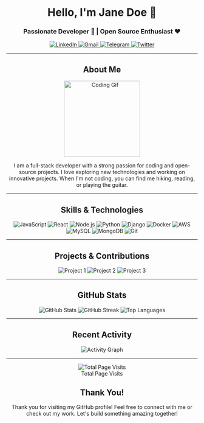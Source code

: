 <h1 align="center">Hello, I'm Jane Doe 🌟</h1>
<h3 align="center">Passionate Developer 🚀 | Open Source Enthusiast ❤️</h3>

<p align="center">
  <a href="https://www.linkedin.com/in/janedoe/" target="_blank">
    <img src="https://img.shields.io/badge/-LinkedIn-0A66C2?style=for-the-badge&logo=linkedin&logoColor=white" alt="LinkedIn">
  </a>
  <a href="mailto:janedoe@example.com" target="_blank">
    <img src="https://img.shields.io/badge/-Gmail-D14836?style=for-the-badge&logo=gmail&logoColor=white" alt="Gmail">
  </a>
  <a href="https://t.me/janedoe" target="_blank">
    <img src="https://img.shields.io/badge/-Telegram-2CA5E0?style=for-the-badge&logo=telegram&logoColor=white" alt="Telegram">
  </a>
  <a href="https://twitter.com/janedoe" target="_blank">
    <img src="https://img.shields.io/badge/-Twitter-1DA1F2?style=for-the-badge&logo=twitter&logoColor=white" alt="Twitter">
  </a>
</p>

---

<h2 align="center">About Me</h2>
<p align="center">
  <img src="https://media.giphy.com/media/26tn33aiTi1jkl6H6/giphy.gif" width="200" alt="Coding Gif">
</p>
<p align="center">I am a full-stack developer with a strong passion for coding and open-source projects. I love exploring new technologies and working on innovative projects. When I'm not coding, you can find me hiking, reading, or playing the guitar.</p>

---

<h2 align="center">Skills & Technologies</h2>
<p align="center">
  <img src="https://img.shields.io/badge/-JavaScript-F7DF1E?style=for-the-badge&logo=javascript&logoColor=black" alt="JavaScript">
  <img src="https://img.shields.io/badge/-React-61DAFB?style=for-the-badge&logo=react&logoColor=black" alt="React">
  <img src="https://img.shields.io/badge/-Node.js-339933?style=for-the-badge&logo=node.js&logoColor=white" alt="Node.js">
  <img src="https://img.shields.io/badge/-Python-3776AB?style=for-the-badge&logo=python&logoColor=white" alt="Python">
  <img src="https://img.shields.io/badge/-Django-092E20?style=for-the-badge&logo=django&logoColor=white" alt="Django">
  <img src="https://img.shields.io/badge/-Docker-2496ED?style=for-the-badge&logo=docker&logoColor=white" alt="Docker">
  <img src="https://img.shields.io/badge/-AWS-232F3E?style=for-the-badge&logo=amazon-aws&logoColor=white" alt="AWS">
  <img src="https://img.shields.io/badge/-MySQL-4479A1?style=for-the-badge&logo=mysql&logoColor=white" alt="MySQL">
  <img src="https://img.shields.io/badge/-MongoDB-47A248?style=for-the-badge&logo=mongodb&logoColor=white" alt="MongoDB">
  <img src="https://img.shields.io/badge/-Git-F05032?style=for-the-badge&logo=git&logoColor=white" alt="Git">
</p>

---

<h2 align="center">Projects & Contributions</h2>
<p align="center">
  <img src="https://github-readme-stats.vercel.app/api/pin/?username=janedoe&repo=project1&theme=radical" alt="Project 1">
  <img src="https://github-readme-stats.vercel.app/api/pin/?username=janedoe&repo=project2&theme=radical" alt="Project 2">
  <img src="https://github-readme-stats.vercel.app/api/pin/?username=janedoe&repo=project3&theme=radical" alt="Project 3">
</p>

---

<h2 align="center">GitHub Stats</h2>
<p align="center">
  <img src="https://github-readme-stats.vercel.app/api?username=janedoe&show_icons=true&theme=radical" alt="GitHub Stats">
  <img src="https://github-readme-streak-stats.herokuapp.com/?user=janedoe&theme=radical" alt="GitHub Streak">
  <img src="https://github-readme-stats.vercel.app/api/top-langs/?username=janedoe&layout=compact&theme=radical" alt="Top Languages">
</p>

---

<h2 align="center">Recent Activity</h2>
<p align="center">
  <img src="https://github-readme-activity-graph.cyclic.app/graph?username=janedoe&theme=radical" alt="Activity Graph">
</p>

---

<p align="center">
  <img src="https://profile-counter.glitch.me/janedoe/count.svg" alt="Total Page Visits" />
  <br>
  Total Page Visits
</p>

<h2 align="center">Thank You!</h2>
<p align="center">Thank you for visiting my GitHub profile! Feel free to connect with me or check out my work. Let's build something amazing together!</p>
